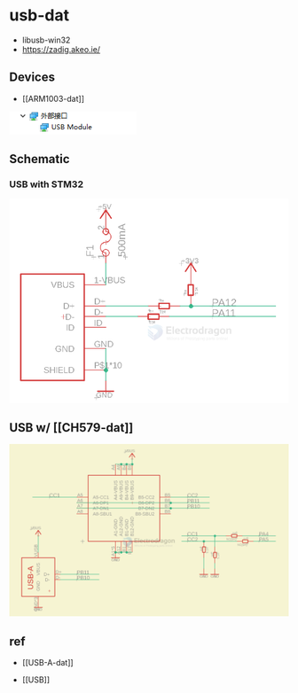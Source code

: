 
# usb-dat 

- libusb-win32
- https://zadig.akeo.ie/


## Devices 

- [[ARM1003-dat]]

![](2024-05-07-16-19-57.png)


## Schematic

### USB with STM32 

![](2024-01-13-17-48-33.png)



## USB w/ [[CH579-dat]]

![](2024-05-06-17-38-37.png)


## ref 

- [[USB-A-dat]]
  
- [[USB]]